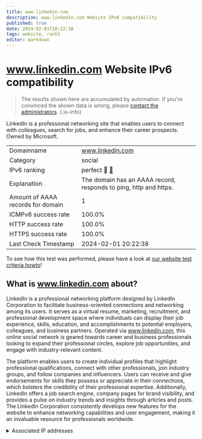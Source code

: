 ```yaml
---
title: www.linkedin.com
description: www.linkedin.com Website IPv6 compatibility
published: true
date: 2024-02-01T20:22:38
tags: website, rank1
editor: markdown
---
```


# www.linkedin.com Website IPv6 compatibility

> The results shown here are accumulated by automation. If you're convinced the shown data is wrong, please [contact the administrators](/howto/chat). 
{.is-info}

LinkedIn is a professional networking site that enables users to connect with colleagues, search for jobs, and enhance their career prospects. Owned by Microsoft.


|   |   |
| - | - |
| Domainname | www.linkedin.com
| Category | social |
| IPv6 ranking | perfect :1st_place_medal: [🔗](/howto/ranking) |
| Explanation | The domain has an AAAA record, responds to ping, http and https. |
| Amount of AAAA records for domain | 1 |
| ICMPv6 success rate | 100.0%|
| HTTP success rate | 100.0% |
| HTTPS success rate | 100.0% |
| Last Check Timestamp | 2024-02-01 20:22:38 |

To see how this test was performed, please have a look at [our website test criteria howto](/howto/testcriteria/website)!


## What is www.linkedin.com about?
LinkedIn is a professional networking platform designed by LinkedIn Corporation to facilitate business-oriented connections and networking among its users. It serves as a virtual resume, marketing, recruitment, and professional development space where individuals can display their job experience, skills, education, and accomplishments to potential employers, colleagues, and business partners. Operated via www.linkedin.com, this online social network is geared towards career and business professionals looking to expand their professional circles, explore job opportunities, and engage with industry-relevant content.

The platform enables users to create individual profiles that highlight professional qualifications, connect with other professionals, join industry groups, and follow companies and influencers. Users can receive and give endorsements for skills they possess or appreciate in their connections, which bolsters the credibility of their professional expertise. Additionally, LinkedIn offers a job search engine, company pages for brand visibility, and provides a pulse on industry trends and insights through articles and posts. The LinkedIn Corporation consistently develops new features for the website to enhance networking capabilities and user engagement, making it an invaluable resource for professionals worldwide.



<details>
<summary>Associated IP addresses</summary>

2620:1ec:21::14

</details>
